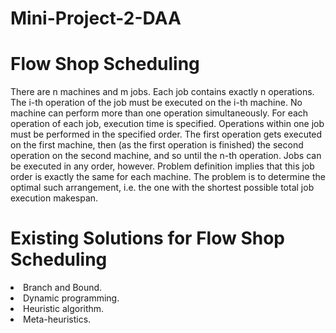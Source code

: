# Mini-Project-2-DAA

# Flow Shop Scheduling
There are n machines and m jobs. Each job contains exactly n operations. The i-th operation of the job must be executed on the i-th machine. No machine can perform more than one operation simultaneously. For each operation of each job, execution time is specified. Operations within one job must be performed in the specified order. The first operation gets executed on the first machine, then (as the first operation is finished) the second operation on the second machine, and so until the n-th operation. Jobs can be executed in any order, however. Problem definition implies that this job order is exactly the same for each machine. The problem is to determine the optimal such arrangement, i.e. the one with the shortest possible total job execution makespan.

# Existing Solutions for Flow Shop Scheduling

<li>Branch and Bound.</li>
<li>Dynamic programming.</li>
<li>Heuristic algorithm.</li>
<li>Meta-heuristics.</li>
